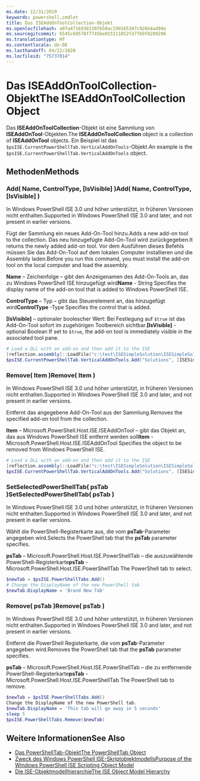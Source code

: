 ```yaml
---
ms.date: 12/31/2019
keywords: powershell,cmdlet
title: Das ISEAddOnToolCollection-Objekt
ms.openlocfilehash: e07a47169381307b50ac190165307c926b4ad94e
ms.sourcegitcommit: 6545c60578f7745be015111052fd7769f8289296
ms.translationtype: HT
ms.contentlocale: de-DE
ms.lasthandoff: 04/22/2020
ms.locfileid: "75737014"
---
```

# <a name="the-iseaddontoolcollection-object"></a><span data-ttu-id="8ee22-103">Das ISEAddOnToolCollection-Objekt</span><span class="sxs-lookup"><span data-stu-id="8ee22-103">The ISEAddOnToolCollection Object</span></span>

<span data-ttu-id="8ee22-104">Das **ISEAddOnToolCollection**-Objekt ist eine Sammlung von **ISEAddOnTool**-Objekten.</span><span class="sxs-lookup"><span data-stu-id="8ee22-104">The **ISEAddOnToolCollection** object is a collection of **ISEAddOnTool** objects.</span></span> <span data-ttu-id="8ee22-105">Ein Beispiel ist das `$psISE.CurrentPowerShellTab.VerticalAddOnTools`-Objekt.</span><span class="sxs-lookup"><span data-stu-id="8ee22-105">An example is the `$psISE.CurrentPowerShellTab.VerticalAddOnTools` object.</span></span>

## <a name="methods"></a><span data-ttu-id="8ee22-106">Methoden</span><span class="sxs-lookup"><span data-stu-id="8ee22-106">Methods</span></span>

### <a name="add-name-controltype-isvisible-"></a><span data-ttu-id="8ee22-107">Add\( Name, ControlType, \[IsVisible\] \)</span><span class="sxs-lookup"><span data-stu-id="8ee22-107">Add\( Name, ControlType, \[IsVisible\] \)</span></span>

<span data-ttu-id="8ee22-108">In Windows PowerShell ISE 3.0 und höher unterstützt, in früheren Versionen nicht enthalten.</span><span class="sxs-lookup"><span data-stu-id="8ee22-108">Supported in Windows PowerShell ISE 3.0 and later, and not present in earlier versions.</span></span>

<span data-ttu-id="8ee22-109">Fügt der Sammlung ein neues Add-On-Tool hinzu.</span><span class="sxs-lookup"><span data-stu-id="8ee22-109">Adds a new add-on tool to the collection.</span></span> <span data-ttu-id="8ee22-110">Das neu hinzugefügte Add-On-Tool wird zurückgegeben.</span><span class="sxs-lookup"><span data-stu-id="8ee22-110">It returns the newly added add-on tool.</span></span> <span data-ttu-id="8ee22-111">Vor dem Ausführen dieses Befehls müssen Sie das Add-On-Tool auf dem lokalen Computer installieren und die Assembly laden.</span><span class="sxs-lookup"><span data-stu-id="8ee22-111">Before you run this command, you must install the add-on tool on the local computer and load the assembly.</span></span>

<span data-ttu-id="8ee22-112">**Name** – Zeichenfolge – gibt den Anzeigenamen des Add-On-Tools an, das zu Windows PowerShell ISE hinzugefügt wird</span><span class="sxs-lookup"><span data-stu-id="8ee22-112">**Name** - String Specifies the display name of the add-on tool that is added to Windows PowerShell ISE.</span></span>

<span data-ttu-id="8ee22-113">**ControlType** – Typ – gibt das Steuerelement an, das hinzugefügt wird</span><span class="sxs-lookup"><span data-stu-id="8ee22-113">**ControlType** -Type Specifies the control that is added.</span></span>

<span data-ttu-id="8ee22-114">**\[IsVisible\]** – optionaler boolescher Wert: Bei Festlegung auf `$true` ist das Add-On-Tool sofort im zugehörigen Toolbereich sichtbar.</span><span class="sxs-lookup"><span data-stu-id="8ee22-114">**\[IsVisible\]** - optional Boolean If set to `$true`, the add-on tool is immediately visible in the associated tool pane.</span></span>

```powershell
# Load a DLL with an add-on and then add it to the ISE
[reflection.assembly]::LoadFile("c:\test\ISESimpleSolution\ISESimpleSolution.dll")
$psISE.CurrentPowerShellTab.VerticalAddOnTools.Add("Solutions", [ISESimpleSolution.Solution], $true)
```

### <a name="remove-item-"></a><span data-ttu-id="8ee22-115">Remove\( Item \)</span><span class="sxs-lookup"><span data-stu-id="8ee22-115">Remove\( Item \)</span></span>

<span data-ttu-id="8ee22-116">In Windows PowerShell ISE 3.0 und höher unterstützt, in früheren Versionen nicht enthalten.</span><span class="sxs-lookup"><span data-stu-id="8ee22-116">Supported in Windows PowerShell ISE 3.0 and later, and not present in earlier versions.</span></span>

<span data-ttu-id="8ee22-117">Entfernt das angegebene Add-On-Tool aus der Sammlung.</span><span class="sxs-lookup"><span data-stu-id="8ee22-117">Removes the specified add-on tool from the collection.</span></span>

<span data-ttu-id="8ee22-118">**Item** – Microsoft.PowerShell.Host.ISE.ISEAddOnTool – gibt das Objekt an, das aus Windows PowerShell ISE entfernt werden soll</span><span class="sxs-lookup"><span data-stu-id="8ee22-118">**Item** - Microsoft.PowerShell.Host.ISE.ISEAddOnTool Specifies the object to be removed from Windows PowerShell ISE.</span></span>

```powershell
# Load a DLL with an add-on and then add it to the ISE
[reflection.assembly]::LoadFile("c:\test\ISESimpleSolution\ISESimpleSolution.dll")
$psISE.CurrentPowerShellTab.VerticalAddOnTools.Add("Solutions", [ISESimpleSolution.Solution], $true)
```

### <a name="setselectedpowershelltab-pstab-"></a><span data-ttu-id="8ee22-119">SetSelectedPowerShellTab\( psTab \)</span><span class="sxs-lookup"><span data-stu-id="8ee22-119">SetSelectedPowerShellTab\( psTab \)</span></span>

<span data-ttu-id="8ee22-120">In Windows PowerShell ISE 3.0 und höher unterstützt, in früheren Versionen nicht enthalten.</span><span class="sxs-lookup"><span data-stu-id="8ee22-120">Supported in Windows PowerShell ISE 3.0 and later, and not present in earlier versions.</span></span>

<span data-ttu-id="8ee22-121">Wählt die PowerShell-Registerkarte aus, die vom **psTab**-Parameter angegeben wird.</span><span class="sxs-lookup"><span data-stu-id="8ee22-121">Selects the PowerShell tab that the **psTab** parameter specifies.</span></span>

<span data-ttu-id="8ee22-122">**psTab** – Microsoft.PowerShell.Host.ISE.PowerShellTab – die auszuwählende PowerShell-Registerkarte</span><span class="sxs-lookup"><span data-stu-id="8ee22-122">**psTab** - Microsoft.PowerShell.Host.ISE.PowerShellTab The PowerShell tab to select.</span></span>

```powershell
$newTab = $psISE.PowerShellTabs.Add()
# Change the DisplayName of the new PowerShell tab.
$newTab.DisplayName = 'Brand New Tab'
```

### <a name="remove-pstab-"></a><span data-ttu-id="8ee22-123">Remove\( psTab \)</span><span class="sxs-lookup"><span data-stu-id="8ee22-123">Remove\( psTab \)</span></span>

<span data-ttu-id="8ee22-124">In Windows PowerShell ISE 3.0 und höher unterstützt, in früheren Versionen nicht enthalten.</span><span class="sxs-lookup"><span data-stu-id="8ee22-124">Supported in Windows PowerShell ISE 3.0 and later, and not present in earlier versions.</span></span>

<span data-ttu-id="8ee22-125">Entfernt die PowerShell Registerkarte, die vom **psTab**-Parameter angegeben wird.</span><span class="sxs-lookup"><span data-stu-id="8ee22-125">Removes the PowerShell tab that the **psTab** parameter specifies.</span></span>

<span data-ttu-id="8ee22-126">**psTab** – Microsoft.PowerShell.Host.ISE.PowerShellTab – die zu entfernende PowerShell-Registerkarte</span><span class="sxs-lookup"><span data-stu-id="8ee22-126">**psTab** - Microsoft.PowerShell.Host.ISE.PowerShellTab The PowerShell tab to remove.</span></span>

```powershell
$newTab = $psISE.PowerShellTabs.Add()
Change the DisplayName of the new PowerShell tab.
$newTab.DisplayName = 'This tab will go away in 5 seconds'
sleep 5
$psISE.PowerShellTabs.Remove($newTab)
```

## <a name="see-also"></a><span data-ttu-id="8ee22-127">Weitere Informationen</span><span class="sxs-lookup"><span data-stu-id="8ee22-127">See Also</span></span>

- [<span data-ttu-id="8ee22-128">Das PowerShellTab-Objekt</span><span class="sxs-lookup"><span data-stu-id="8ee22-128">The PowerShellTab Object</span></span>](The-PowerShellTab-Object.md)
- [<span data-ttu-id="8ee22-129">Zweck des Windows PowerShell ISE-Skriptobjektmodells</span><span class="sxs-lookup"><span data-stu-id="8ee22-129">Purpose of the Windows PowerShell ISE Scripting Object Model</span></span>](Purpose-of-the-Windows-PowerShell-ISE-Scripting-Object-Model.md)
- [<span data-ttu-id="8ee22-130">Die ISE-Objektmodellhierarchie</span><span class="sxs-lookup"><span data-stu-id="8ee22-130">The ISE Object Model Hierarchy</span></span>](The-ISE-Object-Model-Hierarchy.md)
